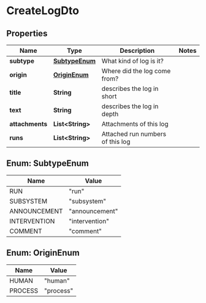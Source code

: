 
# CreateLogDto

## Properties
Name | Type | Description | Notes
------------ | ------------- | ------------- | -------------
**subtype** | [**SubtypeEnum**](#SubtypeEnum) | What kind of log is it? | 
**origin** | [**OriginEnum**](#OriginEnum) | Where did the log come from? | 
**title** | **String** | describes the log in short | 
**text** | **String** | describes the log in depth | 
**attachments** | **List&lt;String&gt;** | Attachments of this log | 
**runs** | **List&lt;String&gt;** | Attached run numbers of this log | 


<a name="SubtypeEnum"></a>
## Enum: SubtypeEnum
Name | Value
---- | -----
RUN | &quot;run&quot;
SUBSYSTEM | &quot;subsystem&quot;
ANNOUNCEMENT | &quot;announcement&quot;
INTERVENTION | &quot;intervention&quot;
COMMENT | &quot;comment&quot;


<a name="OriginEnum"></a>
## Enum: OriginEnum
Name | Value
---- | -----
HUMAN | &quot;human&quot;
PROCESS | &quot;process&quot;



